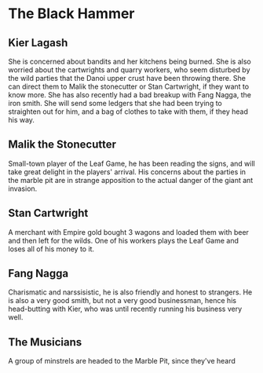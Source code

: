 # The Black Hammer

## Kier Lagash
She is concerned about bandits and her kitchens being burned. She is also worried about the cartwrights and quarry workers, who seem disturbed by the wild parties that the Danoi upper crust have been throwing there. She can direct them to Malik the stonecutter or Stan Cartwright, if they want to know more. She has also recently had a bad breakup with Fang Nagga, the iron smith. She will send some ledgers that she had been trying to straighten out for him, and a bag of clothes to take with them, if they head his way.

## Malik the Stonecutter
Small-town player of the Leaf Game, he has been reading the signs, and will take great delight in the players' arrival. His concerns about the parties in the marble pit are in strange apposition to the actual danger of the giant ant invasion.

## Stan Cartwright
A merchant with Empire gold bought 3 wagons and loaded them with beer and then left for the wilds. One of his workers plays the Leaf Game and loses all of his money to it.

## Fang Nagga
Charismatic and narssisistic, he is also friendly and honest to strangers. He is also a very good smith, but not a very good businessman, hence his head-butting with Kier, who was until recently running his business very well.

## The Musicians
A group of minstrels are headed to the Marble Pit, since they've heard 
